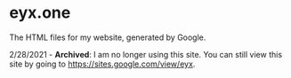 # eyx.one
The HTML files for my website, generated by Google.

2/28/2021 - **Archived**: I am no longer using this site. You can still view this site by going to https://sites.google.com/view/eyx.
